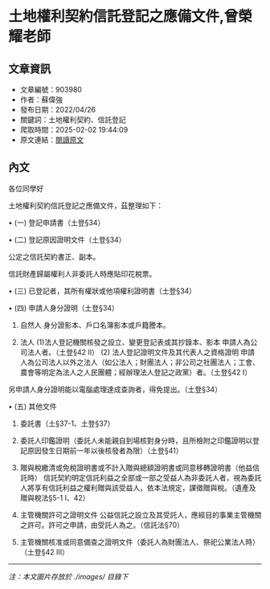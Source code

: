 # 土地權利契約信託登記之應備文件,曾榮耀老師

## 文章資訊
- 文章編號：903980
- 作者：蘇偉強
- 發布日期：2022/04/26
- 關鍵詞：土地權利契約、信託登記
- 爬取時間：2025-02-02 19:44:09
- 原文連結：[閱讀原文](https://real-estate.get.com.tw/Columns/detail.aspx?no=903980)

## 內文
各位同學好

土地權利契約信託登記之應備文件，茲整理如下：

• (一) 登記申請書（土登§34）

• (二) 登記原因證明文件（土登§34）

公定之信託契約書正、副本。

信託財產歸屬權利人非委託人時應貼印花稅票。

• (三) 已登記者，其所有權狀或他項權利證明書（土登§34）

• (四) 申請人身分證明（土登§34）

1. 自然人 身分證影本、戶口名簿影本或戶籍謄本。

2. 法人 (1)法人登記機關核發之設立、變更登記表或其抄錄本、影本 申請人為公司法人者。（土登§42 II） (2) 法人登記證明文件及其代表人之資格證明 申請人為公司法人以外之法人（如公法人；財團法人；非公司之社團法人；工會、農會等明定為法人之人民團體；經辦理法人登記之政黨）者。（土登§42 I）

另申請人身分證明能以電腦處理達成查詢者，得免提出。（土登§34）

• (五) 其他文件

1. 委託書（土§37-1、土登§37）

2. 委託人印鑑證明（委託人未能親自到場核對身分時，且所檢附之印鑑證明以登記原因發生日期前一年以後核發者為限）（土登§41）

3. 贈與稅繳清或免稅證明書或不計入贈與總額證明書或同意移轉證明書（他益信託時） 信託契約明定信託利益之全部或一部之受益人為非委託人者，視為委託人將享有信託利益之權利贈與該受益人，依本法規定，課徵贈與稅。（遺產及贈與稅法§5-1 I、42）

4. 主管機關許可之證明文件 公益信託之設立及其受託人，應經目的事業主管機關之許可。許可之申請，由受託人為之。（信託法§70）

5. 主管機關核准或同意備查之證明文件（委託人為財團法人、祭祀公業法人時）（土登§42 III）
---
*注：本文圖片存放於 ./images/ 目錄下*
